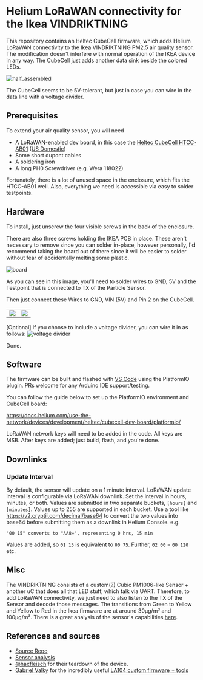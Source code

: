 # Helium LoRaWAN connectivity for the Ikea VINDRIKTNING

This repository contains an Heltec CubeCell firmware, which adds Helium LoRaWAN connectivity to the Ikea VINDRIKTNING PM2.5 air quality sensor.
The modification doesn't interfere with normal operation of the IKEA device in any way.
The CubeCell just adds another data sink beside the colored LEDs.

![half_assembled](./img/half-assembled.jpg)

The CubeCell seems to be 5V-tolerant, but just in case you can wire in the data line with a voltage divider.
## Prerequisites
To extend your air quality sensor, you will need

- A LoRaWAN-enabled dev board, in this case the [Heltec CubeCell HTCC-AB01](https://heltec.org/project/htcc-ab01/) ([US Domestic](https://shop.parleylabs.com/collections/iot-developers-products/products/cubecell-dev-board-by-heltec-htcc-ab01))
- Some short dupont cables
- A soldering iron
- A long PH0 Screwdriver (e.g. Wera 118022)

Fortunately, there is a lot of unused space in the enclosure, which fits the HTCC-AB01 well.
Also, everything we need is accessible via easy to solder testpoints.
## Hardware
To install, just unscrew the four visible screws in the back of the enclosure.

There are also three screws holding the IKEA PCB in place. These aren't necessary to remove since you can solder in-place, however personally, I'd recommend taking the board out of there since it will be easier to solder without fear of accidentally melting some plastic.

![board](./img/board.png)

As you can see in this image, you'll need to solder wires to GND, 5V and the Testpoint that is connected to TX of the Particle Sensor.

Then just connect these Wires to GND, VIN (5V) and Pin 2 on the CubeCell.
<table>
  <tr>
    <td valign="bottom"><img src="./img/cubecell-wiring-back.png"></img></td>
    <td valign="bottom"><img src="./img/cubecell-wiring-front.png"></img></td>
  </tr>
</table>

[Optional] If you choose to include a voltage divider, you can wire it in as follows:
![voltage divider](./img/voltage-divider.svg)

Done.
## Software
The firmware can be built and flashed with [VS Code](https://code.visualstudio.com) using the PlatformIO plugin. PRs welcome for any Arduino IDE support/testing.

You can follow the guide below to set up the PlatformIO environment and CubeCell board:

https://docs.helium.com/use-the-network/devices/development/heltec/cubecell-dev-board/platformio/

LoRaWAN network keys will need to be added in the code. All keys are MSB.
After keys are added; just build, flash, and you're done.

## Downlinks
### Update Interval
By default, the sensor will update on a 1 minute interval. LoRaWAN update interval is configurable via LoRaWAN downlink. Set the interval in hours, minutes, or both. Values are submitted in two separate buckets, `[hours]` and `[minutes]`. Values up to 255 are supported in each bucket. Use a tool like https://v2.cryptii.com/decimal/base64 to convert the two values into base64 before submitting them as a downlink in Helium Console. e.g.
```
"00 15" converts to "AA8=", representing 0 hrs, 15 min
```
Values are added, so `01 15` is equivalent to `00 75`. Further, `02 00` = `00 120` etc.

## Misc
The VINDRIKTNING consists of a custom(?) Cubic PM1006-like Sensor + another uC that does all that LED stuff, which talk via UART. Therefore, to add LoRaWAN connectivity, we just need to also listen to the TX of the Sensor and decode those messages.
The transitions from Green to Yellow and Yellow to Red in the Ikea firmware are at around 30μg/m³ and 100μg/m³. There is a great analysis of the sensor's capabilities [here](https://www.airgradient.com/resources/ikea-vindriktning-accuracy/).
## References and sources
- [Source Repo](https://github.com/Hypfer/esp8266-vindriktning-particle-sensor)
- [Sensor analysis](https://www.airgradient.com/resources/ikea-vindriktning-accuracy/)
- [@haxfleisch](https://twitter.com/haxfleisch) for their teardown of the device.
- [Gabriel Valky](https://github.com/gabonator) for the incredibly useful [LA104 custom firmware + tools](https://github.com/gabonator/LA104)
